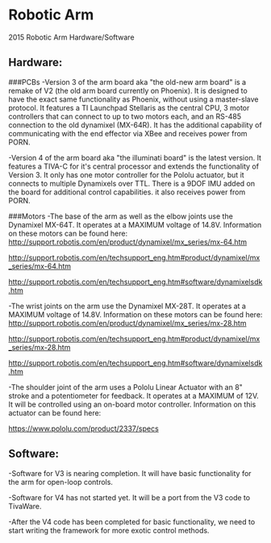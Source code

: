 Robotic Arm
===========

2015 Robotic Arm Hardware/Software

Hardware:
---------

###PCBs
-Version 3 of the arm board aka "the old-new arm board" is a remake of V2 (the old arm board currently on Phoenix). It is designed to have the exact same functionality as Phoenix, without using a master-slave protocol. It features a TI Launchpad Stellaris as the central CPU, 3 motor controllers that can connect to up to two motors each, and an RS-485 connection to the old dynamixel (MX-64R). It has the additional capability of communicating with the end effector via XBee and receives power from PORN.

-Version 4 of the arm board aka "the illuminati board" is the latest version. It features a TIVA-C for it's central processor and extends the functionality of Version 3. It only has one motor controller for the Pololu actuator, but it connects to multiple Dynamixels over TTL. There is a 9DOF IMU added on the board for additional control capabilities. it also receives power from PORN.

###Motors
-The base of the arm as well as the elbow joints use the Dynamixel MX-64T. It operates at a MAXIMUM voltage of 14.8V. Information on these motors can be found here:
http://support.robotis.com/en/product/dynamixel/mx_series/mx-64.htm

http://support.robotis.com/en/techsupport_eng.htm#product/dynamixel/mx_series/mx-64.htm

http://support.robotis.com/en/techsupport_eng.htm#software/dynamixelsdk.htm

-The wrist joints on the arm use the Dynamixel MX-28T. It operates at a MAXIMUM voltage of 14.8V. Information on these motors can be found here:
http://support.robotis.com/en/product/dynamixel/mx_series/mx-28.htm

http://support.robotis.com/en/techsupport_eng.htm#product/dynamixel/mx_series/mx-28.htm

http://support.robotis.com/en/techsupport_eng.htm#software/dynamixelsdk.htm

-The shoulder joint of the arm uses a Pololu Linear Actuator with an 8" stroke and a potentiometer for feedback. It operates at a MAXIMUM of 12V. It will be controlled using an on-board motor controller. Information on this actuator can be found here:

https://www.pololu.com/product/2337/specs


Software:
---------

-Software for V3 is nearing completion. It will have basic functionality for the arm for open-loop controls.

-Software for V4 has not started yet. It will be a port from the V3 code to TivaWare.

-After the V4 code has been completed for basic functionality, we need to start writing the framework for more exotic control methods.
